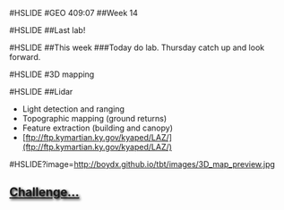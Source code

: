 #HSLIDE
#GEO 409:07
##Week 14

#HSLIDE
##Last lab!


#HSLIDE
##This week
###Today do lab. Thursday catch up and look forward.




#HSLIDE
#3D mapping

#HSLIDE
##Lidar
* Light detection and ranging
* Topographic mapping (ground returns)
* Feature extraction (building and canopy)
* [ftp://ftp.kymartian.ky.gov/kyaped/LAZ/](ftp://ftp.kymartian.ky.gov/kyaped/LAZ/)




#HSLIDE?image=http://boydx.github.io/tbt/images/3D_map_preview.jpg
<h2 style="color:#eee;text-shadow: 2px 2px 4px #000;"><a href="https://outragegis.com/3d/tbt/buildings_trail/" target="_blank">Challenge...</a></h2>












